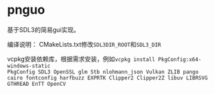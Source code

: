 ﻿# pnguo
基于SDL3的简易gui实现。

编译说明：
CMakeLists.txt修改`SDL3DIR_ROOT`和`SDL3_DIR`

vcpkg安装依赖库，根据需求安装，例如`vcpkg install PkgConfig:x64-windows-static`\
<code>PkgConfig
SDL3
OpenSSL
glm
Stb
nlohmann_json
Vulkan
ZLIB
pango
cairo
fontconfig
harfbuzz
EXPRTK
Clipper2 Clipper2Z
libuv
LIBRSVG
GTHREAD
EnTT
OpenCV
</code>
